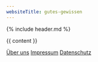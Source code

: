 ```yaml
---
websiteTitle: gutes-gewissen
---
```


<html lang="de">

<head>
  <!-- Global site tag (gtag.js) - Google Analytics -->
  <script async src="https://www.googletagmanager.com/gtag/js?id=UA-161504796-1"></script>
  <script src="/assets/js/jquery-3.5.1.js"></script>
  <script src="/assets/js/link-masking.js"></script>

  <script>
    window.dataLayer = window.dataLayer || [];
    function gtag() { dataLayer.push(arguments); }
    gtag('js', new Date());

    gtag('config', 'UA-161504796-1');
  </script>
  <meta charset="utf-8" />
  <meta name="viewport" content="width=device-width, initial-scale=1" />
  <meta name="description" content="{{ page.description }}">
  <meta name="keywords" content="{{ page.tags | join: ', ' }}">
  
  <link rel="shortcut icon" type="image/x-icon" href="/favicon.ico" />
  <link rel="stylesheet" href="/assets/css/main.css" />

  <title>{{ page.title }} Nachhaltigkeit und Naturschutz</title>
</head>

<body>
  {% include header.md %}

  {{ content }}
  <footer class="">
    <div class="container p-3 text-center">
    <a class="btn btn-light btn-sm ml-1" href="/über-uns">Über uns</a>
      <a class="btn btn-light btn-sm mr-1" href="/impressum">Impressum</a>
      <a class="btn btn-light btn-sm ml-1" href="/datenschutz">Datenschutz</a>
    </div>
  </footer>
</body>

</html>